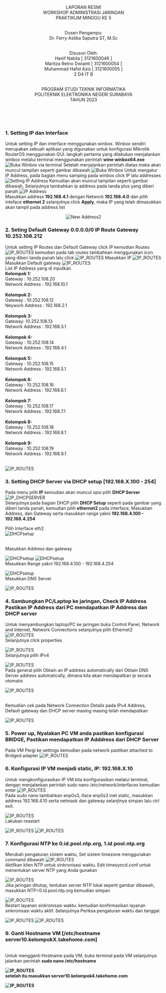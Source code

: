 <p align=center>
LAPORAN RESMI <br>
WORKSHOP ADMINISTRASI JARINGAN </br>
PRAKTIKUM MINGGU KE 5<br><br>

<p align=center>
Dosen Pengampu:<br>
Dr. Ferry Astika Saputra ST, M.Sc<br><br>

<p align=center>
Disusun Oleh:<br>
Hanif Nabila [ 3121600046 ]<br>
Maritza Retno Dwianti [ 3121600054 ]<br>
Muhammad Hafid Azis [ 3121600055 ]<br>
2 D4 IT B<br><br>

<p align=center>
PROGRAM STUDI TEKNIK INFORMATIKA<br>
POLITEKNIK ELEKTRONIKA NEGERI SURABAYA<br>
TAHUN 2023
</p>
<br><br><br>

### 1. Setting IP dan Interface
Untuk setting IP dan interface menggunakan winbox. Winbox sendiri merupakan sebuah aplikasi yang digunakan untuk konfigurasi Mikrotik RouterOS menggunakan GUI. langkah pertama yang dilakukan menjalankan winbox melalui terminal menggunakan perintah <b>wine winbox64.exe</b>
![Buka Winbox via terminal](Kel4/0.jpeg)
Setelah menjalankan perintah diatas maka akan muncul tampilan seperti gambar dibawah
![Buka Winbox](Kel4/0_1.jpeg)
Untuk mengatur IP Address, pada bagian menu samping pada winbox click IP lalu addresses
![Setting IP Address](Kel4/1.jpeg)
Kemudian akan muncul tampilan seperti gambar dibawah, Selanjutnya tambahkan ip address pada tanda plus yang diberi panah
![IP Address](Kel4/1_2.jpeg)
<br>Masukkan address <b> 192.168.4.1</b> dengan Network <b>192.168.4.0</b> dan pilih inteface <b>ethernet 2</b> selanjutnya click <b>Apply</b>, maka IP yang telah dimasukkan akan tampil pada address list

<center>

![New Address2](Kel4/4.jpeg)

</center>

### 2. Seting Default Gateway 0.0.0.0/0 IP Route Gateway 10.252.108.212
Untuk setting IP Routes dan Default Gateway click IP kemudian Routes
![IP_ROUTES](Kel4/9.jpeg)
kemudian pada tab routes tambahkan menggunakan icon yang diberi tanda panah lalu click
![IP_ROUTES](Kel4/10.jpeg)
Masukkan IP 
![IP_ROUTES](Kel4/11.jpeg)
Masukkan Default gateway
![IP_ROUTES](Kel4/13.jpeg)
<br>
List IP Address yang di inputkan<br>
<b>Kelompok 1: </b><br>
Gateway : 10.252.108.20<br>
Network Address : 192.168.10.1<br><br>
<b>Kelompok 2: </b><br>
Gateway : 10.252.108.12<br>
Neywork Address : 192.168.2.1<br><br>
<b>Kelompok 3: </b><br>
Gateway: 10.252.108.13<br>
Network Address : 192.168.3.1<br><br>
<b>Kelompok 4: </b><br>
Gateway : 10.252.108.14<br>
Network Address : 192.168.4.1<br><br>
<b>Kelompok 5: </b><br>
Gateway : 10.252.108.15<br>
Network Address : 192.168.5.1<br><br>
<b>Kelompok 6: </b><br>
Gateway : 10.252.108.16<br>
Network Address : 192.168.6.1<br><br>
<b>Kelompok 7: </b><br>
Gateway : 10.252.108.17<br>
Network Address : 192.168.7.1<br><br>
<b>Kelompok 8: </b><br>
Gateway : 10.252.108.18<br>
Network Address : 192.168.8.1<br><br>
<b>Kelompok 9: </b><br>
Gateway : 10.252.108.19<br>
Network Address : 192.168.9.1<br><br>

![IP_ROUTES](Kel4/12.jpeg)

### 3. Setting DHCP Server via DHCP setup [192.168.X.100 - 254]
Pada menu pilih <b>IP</b> kemudian akan muncul opsi pilih <b>DHCP Server</b><br>
![IP_DHCPSERVER](Kel4/2_0.jpeg)
<br>Selanjutnya pada bagian DHCP pilih <b>DHCP Setup</b> seperti pada gambar yang diberi tanda panah, kemudian pilih <b>ethernet2</b> pada interface, Masukkan Address, dan Gateway serta masukkan range yakni <b>192.168.4.100 - 192.168.4.254</b></br>

Pilih Interface eth2<br>
![DHCPsetup](Kel4/5.jpeg)

<br>Masukkan Address dan gateway<br>

![DHCPsetup](Kel4/6.jpeg)
![DHCPsetup](Kel4/7.jpeg) 
<br> Masukkan Range yakni 192.168.4.100 - 192.168.4.254<br>

![DHCPsetup](Kel4/22.jpeg)
<br> Masukkan DNS Server</br>

![IP_ROUTES](Kel4/23.jpeg)


### 4. Sambungkan PC/Laptop ke jaringan, Check IP Address Pastikan IP Address dari PC mendapatkan IP Address dan DHCP server
Untuk menyambungkan laptop/PC ke jaringan buka Control Panel, Network and Internet, Network Connections selanjutnya pilih Ethernet2
![IP_ROUTES](Kel4/14.jpeg)
<br>Selanjutnya click properties

![IP_ROUTES](Kel4/15.jpeg)
<br> Selanjutnya pilih IPv4 

![IP_ROUTES](Kel4/16.jpeg)
<br> Pada general pilih Obtain an IP address automatically dan Obtain DNS Server address automatically, dimana kita akan mendapatkan ip secara otomatis 

![IP_ROUTES](Kel4/17.jpeg)

<br> Kemudian cek pada Network Connection Details pada IPv4 Address, Default gateway dan DHCP server masing masing telah mendapatkan

![IP_ROUTES](Kel4/18.jpeg)

### 5. Power up, Nyalakan PC VM anda pastikan konfigurasi BRIDGE, Pastikan mendapatkan IP Adddress dari DHCP Server
Pada VM Pergi ke settings kemudian pada network pastikan attached to Bridged adapter
![IP_ROUTES](Kel4/19.jpeg)

### 6. Konfigurasi IP VM menjadi static, IP: 192.168.X.10
Untuk mengkonfigurasikan IP VM kita konfigurasikan melalui terminal, dengan menjalankan perintah sudo nano /etc/network/interfaces kemudian enter
![IP_ROUTES](Kel4/21.jpeg)
<br> Pada sudo nano tambahkan enp0s3, iface enp0s3 inet static, masukkan address 192.168.4.10 serta netmask dan gateway selanjtnya simpan lalu ctrl exit.

![IP_ROUTES](Kel4/20.jpeg)
<br> Lakukan reastart

![IP_ROUTES](Kel4/24.jpeg)
![IP_ROUTES](Kel4/25.jpeg)
### 7. Konfigurasi NTP ke 0.id.pool.ntp.org, 1.id.pool.ntp.org

Merubah pengaturan sistem waktu, Set sistem timezone menggunakan command dibawah
![IP_ROUTES](Kel4/26.jpeg)
<br> Aktifkan klien NTP untuk sinkronisasi waktu. Edit timesyncd.conf untuk menentukan server NTP yang Anda gunakan<br>

![IP_ROUTES](Kel4/27.jpeg)
<br>Jika jaringan ditutup, tentukan server NTP lokal seperti gambar dibawah, masukkan NTP=0.id.pool.ntp.org kemudian simpan<br>

![IP_ROUTES](Kel4/28.jpeg)
<br>Restart layanan sinkronisasi waktu. kemudian konfirmasikan layanan sinkronisasi waktu aktif. Selanjutnya Periksa pengaturan waktu dan tanggal.<br>

![IP_ROUTES](Kel4/29.jpeg)
![IP_ROUTES](Kel4/30.jpeg)

### 9. Ganti Hostname VM [/etc/hostname server10.kelompokX.takehome.com]
<br>Untuk mengganti Hostname pada VM, buka terminal pada VM selanjutnya jalankan perintah <b>sudo nano /etc/hostname<b>

![IP_ROUTES](Kel4/31.jpeg)
<br>setelah itu masukkan <b> server10.kelompok4.takehome.com<b>

![IP_ROUTES](Kel4/32.jpeg)